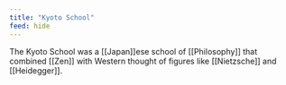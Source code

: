 ```yaml
---
title: "Kyoto School"
feed: hide
---
```


The Kyoto School was a [[Japan]]ese school of [[Philosophy]] that combined [[Zen]] with Western thought of figures like [[Nietzsche]] and [[Heidegger]]. 
